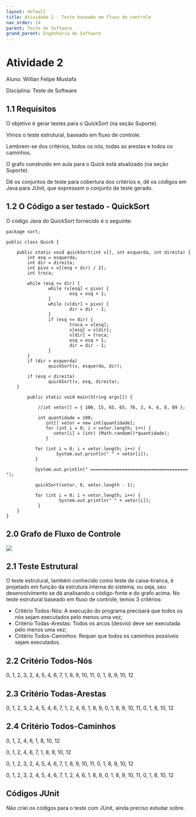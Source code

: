 ```yaml
---
layout: default
title: Atividade 2 - Teste baseado em fluxo de controle
nav_order: 14
parent: Teste de Software
grand_parent: Engenharia de Software
---
```


# Atividade 2

Aluno: Willian Felipe Mustafa

Disciplina: Teste de Software

## 1.1 Requisitos

O objetivo é gerar testes para o QuickSort (na seção Suporte).

Vimos o teste estrutural, baseado em fluxo de controle. 

Lembrem-se dos critérios, todos os nós, todas as arestas e todos os caminhos.  

O grafo construído em aula para o Quick está atualizado (na seção Suporte). 

Dê os conjuntos de teste para cobertura dos critérios e, dê os códigos em Java para JUnit, que expressem o conjunto de teste gerado.

## 1.2 O Código a ser testado - QuickSort

O código Java do QuickSort fornecido é o seguinte:

```
package sort;

public class Quick {

    public static void quickSort(int v[], int esquerda, int direita) {
        int esq = esquerda;
        int dir = direita;
        int pivo = v[(esq + dir) / 2];
        int troca;

        while (esq <= dir) {
                while (v[esq] < pivo) {
                        esq = esq + 1;
                }
                while (v[dir] > pivo) {
                        dir = dir - 1;
                }
                if (esq <= dir) {
                        troca = v[esq];
                        v[esq] = v[dir];
                        v[dir] = troca;
                        esq = esq + 1;
                        dir = dir - 1;
                }
        }
        if (dir > esquerda)
                quickSort(v, esquerda, dir);

        if (esq < direita)
                quickSort(v, esq, direita);
    }
     
        public static void main(String args[]) {

            //int vetor[] = { 100, 15, 65, 65, 76, 3, 4, 6, 8, 89 };

            int quantidade = 100;
               int[] vetor = new int[quantidade];
               for (int i = 0; i < vetor.length; i++) {
                  vetor[i] = (int) (Math.random()*quantidade);
               }

           for (int i = 0; i < vetor.length; i++) {
                   System.out.println(" " + vetor[i]);
           }
            
           System.out.println(" ===================================== ");
           
           quickSort(vetor, 0, vetor.length - 1);

           for (int i = 0; i < vetor.length; i++) {
                    System.out.println(" " + vetor[i]);
            }
    }
}
```

## 2.0 Grafo de Fluxo de Controle

![](/learning/docs/eng-software/teste/resources/grafo-atividade2.png?raw=true)

## 2.1 Teste Estrutural

O teste estrutural, também conhecido como teste de caixa-branca, é projetado em função da estrutura interna do sistema, ou seja, seu desenvolvimento se dá analisando o código-fonte e do grafo acima. No teste estrutural baseado em fluxo de controle, temos 3 critérios:

- Critério Todos-Nós: A execução do programa precisará que todos os nós sejam executados pelo menos uma vez;
- Critério Todas-Arestas: Todos os arcos (desvio) deve ser executada pelo menos uma vez;
- Critério Todos-Caminhos: Requer que todos os caminhos possíveis sejam executados.

## 2.2 Critério Todos-Nós

0, 1, 2, 3, 2, 4, 5, 4, 6, 7, 1, 8, 9, 10, 11, 0, 1, 8, 9, 10, 12

## 2.3 Critério Todas-Arestas

0, 1, 2, 3, 2, 4, 5, 4, 6, 7, 1, 2, 4, 6, 1, 8, 9, 0, 1, 8, 9, 10, 11, 0, 1, 8, 10, 12

## 2.4 Critério Todos-Caminhos

0, 1, 2, 4, 6, 1, 8, 10, 12

0, 1, 2, 4, 6, 7, 1, 8, 9, 10, 12

0, 1, 2, 3, 2, 4, 5, 4, 6, 7, 1, 8, 9, 10, 11, 0, 1, 8, 9, 10, 12

0, 1, 2, 3, 2, 4, 5, 4, 6, 7, 1, 2, 4, 6, 1, 8, 9, 0, 1, 8, 9, 10, 11, 0, 1, 8, 10, 12

## Códigos JUnit

Não criei os códigos para o teste com JUnit, ainda preciso estudar sobre.